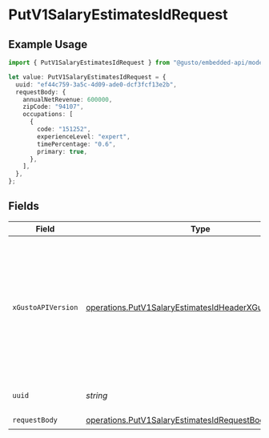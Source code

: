# PutV1SalaryEstimatesIdRequest

## Example Usage

```typescript
import { PutV1SalaryEstimatesIdRequest } from "@gusto/embedded-api/models/operations/putv1salaryestimatesid.js";

let value: PutV1SalaryEstimatesIdRequest = {
  uuid: "ef44c759-3a5c-4d09-ade0-dcf3fcf13e2b",
  requestBody: {
    annualNetRevenue: 600000,
    zipCode: "94107",
    occupations: [
      {
        code: "151252",
        experienceLevel: "expert",
        timePercentage: "0.6",
        primary: true,
      },
    ],
  },
};
```

## Fields

| Field                                                                                                                                                                                                                        | Type                                                                                                                                                                                                                         | Required                                                                                                                                                                                                                     | Description                                                                                                                                                                                                                  |
| ---------------------------------------------------------------------------------------------------------------------------------------------------------------------------------------------------------------------------- | ---------------------------------------------------------------------------------------------------------------------------------------------------------------------------------------------------------------------------- | ---------------------------------------------------------------------------------------------------------------------------------------------------------------------------------------------------------------------------- | ---------------------------------------------------------------------------------------------------------------------------------------------------------------------------------------------------------------------------- |
| `xGustoAPIVersion`                                                                                                                                                                                                           | [operations.PutV1SalaryEstimatesIdHeaderXGustoAPIVersion](../../models/operations/putv1salaryestimatesidheaderxgustoapiversion.md)                                                                                           | :heavy_minus_sign:                                                                                                                                                                                                           | Determines the date-based API version associated with your API call. If none is provided, your application's [minimum API version](https://docs.gusto.com/embedded-payroll/docs/api-versioning#minimum-api-version) is used. |
| `uuid`                                                                                                                                                                                                                       | *string*                                                                                                                                                                                                                     | :heavy_check_mark:                                                                                                                                                                                                           | The UUID of the salary estimate                                                                                                                                                                                              |
| `requestBody`                                                                                                                                                                                                                | [operations.PutV1SalaryEstimatesIdRequestBody](../../models/operations/putv1salaryestimatesidrequestbody.md)                                                                                                                 | :heavy_check_mark:                                                                                                                                                                                                           | N/A                                                                                                                                                                                                                          |